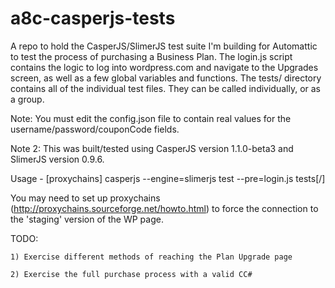 # a8c-casperjs-tests
A repo to hold the CasperJS/SlimerJS test suite I'm building for Automattic to
test the process of purchasing a Business Plan.  The login.js script contains
the logic to log into wordpress.com and navigate to the Upgrades screen, as well
as a few global variables and functions.  The tests/ directory contains all of
the individual test files.  They can be called individually, or as a group.

Note: You must edit the config.json file to contain real values for the
username/password/couponCode fields.

Note 2: This was built/tested using CasperJS version 1.1.0-beta3 and SlimerJS version 0.9.6.

Usage -
  [proxychains] casperjs --engine=slimerjs test --pre=login.js tests[/<filename>]

You may need to set up proxychains (http://proxychains.sourceforge.net/howto.html)
to force the connection to the 'staging' version of the WP page.

TODO: 

    1) Exercise different methods of reaching the Plan Upgrade page

    2) Exercise the full purchase process with a valid CC#
